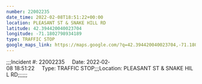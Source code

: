 ```yaml
---
number: 22002235
date_time: 2022-02-08T18:51:22+00:00
location: PLEASANT ST & SNAKE HILL RD
latitude: 42.394420040023704
longitude: -71.1802798934189
type: TRAFFIC STOP
google_maps_link: https://maps.google.com/?q=42.394420040023704,-71.1802798934189
---
```


;;;Incident #: 22002235     Date: 2022‐02‐08 18:51:22     Type: TRAFFIC STOP;;;Location: PLEASANT ST & SNAKE HILL RD;;;;;;
